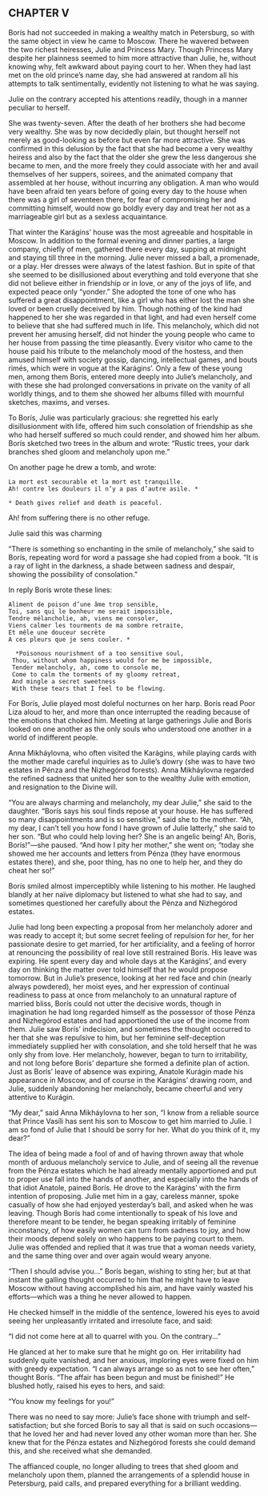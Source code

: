 ## CHAPTER V

Borís had not succeeded in making a wealthy match in Petersburg, so
with the same object in view he came to Moscow. There he wavered between
the two richest heiresses, Julie and Princess Mary. Though Princess
Mary despite her plainness seemed to him more attractive than Julie, he,
without knowing why, felt awkward about paying court to her. When they
had last met on the old prince’s name day, she had answered at random
all his attempts to talk sentimentally, evidently not listening to what
he was saying.

Julie on the contrary accepted his attentions readily, though in a
manner peculiar to herself.

She was twenty-seven. After the death of her brothers she had become
very wealthy. She was by now decidedly plain, but thought herself not
merely as good-looking as before but even far more attractive. She
was confirmed in this delusion by the fact that she had become a very
wealthy heiress and also by the fact that the older she grew the less
dangerous she became to men, and the more freely they could associate
with her and avail themselves of her suppers, soirees, and the animated
company that assembled at her house, without incurring any obligation.
A man who would have been afraid ten years before of going every day
to the house when there was a girl of seventeen there, for fear of
compromising her and committing himself, would now go boldly every day
and treat her not as a marriageable girl but as a sexless acquaintance.

That winter the Karágins’ house was the most agreeable and hospitable
in Moscow. In addition to the formal evening and dinner parties, a large
company, chiefly of men, gathered there every day, supping at midnight
and staying till three in the morning. Julie never missed a ball, a
promenade, or a play. Her dresses were always of the latest fashion.
But in spite of that she seemed to be disillusioned about everything and
told everyone that she did not believe either in friendship or in love,
or any of the joys of life, and expected peace only “yonder.” She
adopted the tone of one who has suffered a great disappointment, like a
girl who has either lost the man she loved or been cruelly deceived by
him. Though nothing of the kind had happened to her she was regarded in
that light, and had even herself come to believe that she had suffered
much in life. This melancholy, which did not prevent her amusing
herself, did not hinder the young people who came to her house from
passing the time pleasantly. Every visitor who came to the house paid
his tribute to the melancholy mood of the hostess, and then amused
himself with society gossip, dancing, intellectual games, and bouts
rimés, which were in vogue at the Karágins’. Only a few of these
young men, among them Borís, entered more deeply into Julie’s
melancholy, and with these she had prolonged conversations in private
on the vanity of all worldly things, and to them she showed her albums
filled with mournful sketches, maxims, and verses.

To Borís, Julie was particularly gracious: she regretted his early
disillusionment with life, offered him such consolation of friendship
as she who had herself suffered so much could render, and showed him
her album. Borís sketched two trees in the album and wrote: “Rustic
trees, your dark branches shed gloom and melancholy upon me.”

On another page he drew a tomb, and wrote:

    La mort est secourable et la mort est tranquille.
    Ah! contre les douleurs il n’y a pas d’autre asile. *

    * Death gives relief and death is peaceful.

Ah! from suffering there is no other refuge.

Julie said this was charming

“There is something so enchanting in the smile of melancholy,” she
said to Borís, repeating word for word a passage she had copied from a
book. “It is a ray of light in the darkness, a shade between sadness
and despair, showing the possibility of consolation.”

In reply Borís wrote these lines:

    Aliment de poison d’une âme trop sensible,
    Toi, sans qui le bonheur me serait impossible,
    Tendre mélancholie, ah, viens me consoler,
    Viens calmer les tourments de ma sombre retraite,
    Et mêle une douceur secrète
    A ces pleurs que je sens couler. *

      *Poisonous nourishment of a too sensitive soul,
     Thou, without whom happiness would for me be impossible,
     Tender melancholy, ah, come to console me,
     Come to calm the torments of my gloomy retreat,
     And mingle a secret sweetness
     With these tears that I feel to be flowing.

For Borís, Julie played most doleful nocturnes on her harp. Borís
read Poor Liza aloud to her, and more than once interrupted the reading
because of the emotions that choked him. Meeting at large gatherings
Julie and Borís looked on one another as the only souls who understood
one another in a world of indifferent people.

Anna Mikháylovna, who often visited the Karágins, while playing cards
with the mother made careful inquiries as to Julie’s dowry (she was
to have two estates in Pénza and the Nizhegórod forests). Anna
Mikháylovna regarded the refined sadness that united her son to the
wealthy Julie with emotion, and resignation to the Divine will.

“You are always charming and melancholy, my dear Julie,” she said to
the daughter. “Borís says his soul finds repose at your house. He has
suffered so many disappointments and is so sensitive,” said she to
the mother. “Ah, my dear, I can’t tell you how fond I have grown
of Julie latterly,” she said to her son. “But who could help loving
her? She is an angelic being! Ah, Borís, Borís!”—she paused.
“And how I pity her mother,” she went on; “today she showed me her
accounts and letters from Pénza (they have enormous estates there), and
she, poor thing, has no one to help her, and they do cheat her so!”

Borís smiled almost imperceptibly while listening to his mother. He
laughed blandly at her naïve diplomacy but listened to what she had
to say, and sometimes questioned her carefully about the Pénza and
Nizhegórod estates.

Julie had long been expecting a proposal from her melancholy adorer and
was ready to accept it; but some secret feeling of repulsion for her,
for her passionate desire to get married, for her artificiality, and
a feeling of horror at renouncing the possibility of real love still
restrained Borís. His leave was expiring. He spent every day and whole
days at the Karágins’, and every day on thinking the matter over
told himself that he would propose tomorrow. But in Julie’s presence,
looking at her red face and chin (nearly always powdered), her moist
eyes, and her expression of continual readiness to pass at once from
melancholy to an unnatural rapture of married bliss, Borís could not
utter the decisive words, though in imagination he had long regarded
himself as the possessor of those Pénza and Nizhegórod estates and
had apportioned the use of the income from them. Julie saw Borís’
indecision, and sometimes the thought occurred to her that she was
repulsive to him, but her feminine self-deception immediately supplied
her with consolation, and she told herself that he was only shy from
love. Her melancholy, however, began to turn to irritability, and not
long before Borís’ departure she formed a definite plan of action.
Just as Borís’ leave of absence was expiring, Anatole Kurágin made
his appearance in Moscow, and of course in the Karágins’ drawing
room, and Julie, suddenly abandoning her melancholy, became cheerful and
very attentive to Kurágin.

“My dear,” said Anna Mikháylovna to her son, “I know from a
reliable source that Prince Vasíli has sent his son to Moscow to get
him married to Julie. I am so fond of Julie that I should be sorry for
her. What do you think of it, my dear?”

The idea of being made a fool of and of having thrown away that whole
month of arduous melancholy service to Julie, and of seeing all
the revenue from the Pénza estates which he had already mentally
apportioned and put to proper use fall into the hands of another, and
especially into the hands of that idiot Anatole, pained Borís. He drove
to the Karágins’ with the firm intention of proposing. Julie met
him in a gay, careless manner, spoke casually of how she had enjoyed
yesterday’s ball, and asked when he was leaving. Though Borís had
come intentionally to speak of his love and therefore meant to be
tender, he began speaking irritably of feminine inconstancy, of how
easily women can turn from sadness to joy, and how their moods depend
solely on who happens to be paying court to them. Julie was offended and
replied that it was true that a woman needs variety, and the same thing
over and over again would weary anyone.

“Then I should advise you...” Borís began, wishing to sting her;
but at that instant the galling thought occurred to him that he might
have to leave Moscow without having accomplished his aim, and have
vainly wasted his efforts—which was a thing he never allowed to
happen.

He checked himself in the middle of the sentence, lowered his eyes to
avoid seeing her unpleasantly irritated and irresolute face, and said:

“I did not come here at all to quarrel with you. On the contrary...”

He glanced at her to make sure that he might go on. Her irritability had
suddenly quite vanished, and her anxious, imploring eyes were fixed on
him with greedy expectation. “I can always arrange so as not to see
her often,” thought Borís. “The affair has been begun and must be
finished!” He blushed hotly, raised his eyes to hers, and said:

“You know my feelings for you!”

There was no need to say more: Julie’s face shone with triumph and
self-satisfaction; but she forced Borís to say all that is said on such
occasions—that he loved her and had never loved any other woman more
than her. She knew that for the Pénza estates and Nizhegórod forests
she could demand this, and she received what she demanded.

The affianced couple, no longer alluding to trees that shed gloom and
melancholy upon them, planned the arrangements of a splendid house in
Petersburg, paid calls, and prepared everything for a brilliant wedding.





